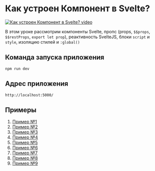 # Как устроен Компонент в Svelte?

[![Как устроен Компонент в Svelte? video](https://img.youtube.com/vi/u-_pqJ9ARos/0.jpg)](https://youtu.be/u-_pqJ9ARos "Как устроен Компонент в Svelte?")

В этом уроке рассмотрим компоненты Svelte, пропс (props, `$$props`, `$$restProps`, `export let prop`), реактивность SvelteJS, блоки `script` и `style`, изоляцию стилей и `:global()`

## Команда запуска приложения
`npm run dev`

## Адрес приложения
`http://localhost:5000/`

## Примеры

1. [Пример №1](code/svelte-todo-01)
2. [Пример №2](code/svelte-todo-02)
3. [Пример №3](code/svelte-todo-03)
4. [Пример №4](code/svelte-todo-04)
5. [Пример №5](code/svelte-todo-05)
6. [Пример №6](code/svelte-todo-06)
7. [Пример №7](code/svelte-todo-07)
8. [Пример №8](code/svelte-todo-08)
9. [Пример №9](code/svelte-todo-09)
